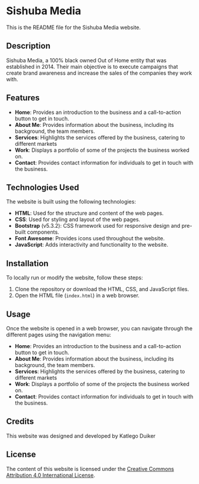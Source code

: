 # Sishuba Media

This is the README file for the Sishuba Media website.

## Description

Sishuba Media, a 100% black owned Out of Home entity that was established in 2014.
Their main objective is to execute campaigns that create brand awareness and increase the sales of the companies they work with.

## Features

- **Home**: Provides an introduction to the business and a call-to-action button to get in touch.
- **About Me**: Provides information about the business, including its background, the team members.
- **Services**: Highlights the services offered by the business, catering to different markets
- **Work**: Displays a portfolio of some of the projects the business worked on.
- **Contact**: Provides contact information for individuals to get in touch with the business.

## Technologies Used

The website is built using the following technologies:

- **HTML**: Used for the structure and content of the web pages.
- **CSS**: Used for styling and layout of the web pages.
- **Bootstrap** (v5.3.2): CSS framework used for responsive design and pre-built components.
- **Font Awesome**: Provides icons used throughout the website.
- **JavaScript**: Adds interactivity and functionality to the website.

## Installation

To locally run or modify the website, follow these steps:

1. Clone the repository or download the HTML, CSS, and JavaScript files.
2. Open the HTML file (`index.html`) in a web browser.

## Usage

Once the website is opened in a web browser, you can navigate through the different pages using the navigation menu:

- **Home**: Provides an introduction to the business and a call-to-action button to get in touch.
- **About Me**: Provides information about the business, including its background, the team members.
- **Services**: Highlights the services offered by the business, catering to different markets
- **Work**: Displays a portfolio of some of the projects the business worked on.
- **Contact**: Provides contact information for individuals to get in touch with the business.

## Credits

This website was designed and developed by Katlego Duiker

## License

The content of this website is licensed under the [Creative Commons Attribution 4.0 International License](https://creativecommons.org/licenses/by/4.0/).
